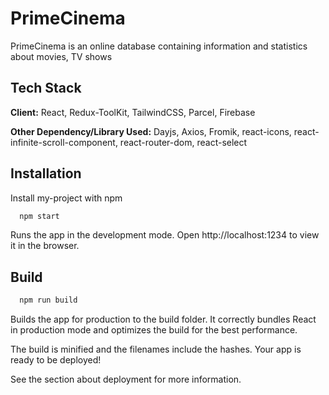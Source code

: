 # PrimeCinema

PrimeCinema is an online database containing information and statistics about movies, TV shows

## Tech Stack

**Client:** React, Redux-ToolKit, TailwindCSS, Parcel, Firebase

**Other Dependency/Library Used:** Dayjs, Axios, Fromik, react-icons, react-infinite-scroll-component, react-router-dom, react-select

## Installation

Install my-project with npm

```bash
  npm start
```

Runs the app in the development mode.
Open http://localhost:1234 to view it in the browser.

## Build

```bash
  npm run build
```

Builds the app for production to the build folder.
It correctly bundles React in production mode and optimizes the build for the best performance.

The build is minified and the filenames include the hashes.
Your app is ready to be deployed!

See the section about deployment for more information.
